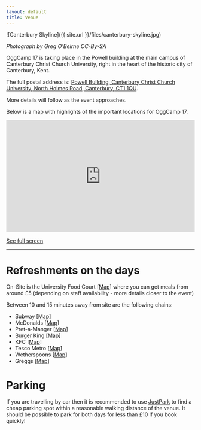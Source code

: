 ```yaml
---
layout: default
title: Venue
---
```

![Canterbury Skyline]({{ site.url }}/files/canterbury-skyline.jpg)

*Photograph by Greg O'Beirne CC-By-SA*

OggCamp 17 is taking place in the Powell building at the main campus of Canterbury Christ Church University, right in the heart of the historic city of Canterbury, Kent.

The full postal address is: <a href="https://map.what3words.com/couch.window.closed">Powell Building, Canterbury Christ Church University, North Holmes Road, Canterbury, CT1 1QU</a>.

More details will follow as the event approaches.

Below is a map with highlights of the important locations for OggCamp 17.
<iframe src="http://umap.openstreetmap.fr/en/map/oggcamp17_129448?scaleControl=false&amp;miniMap=false&amp;scrollWheelZoom=true&amp;zoomControl=true&amp;allowEdit=false&amp;moreControl=false&amp;searchControl=null&amp;tilelayersControl=false&amp;embedControl=false&amp;datalayersControl=null&amp;onLoadPanel=undefined&amp;captionBar=false&amp;fullscreenControl=true&amp;locateControl=false&amp;measureControl=false&amp;editinosmControl=false#14/51.2791/1.0798" width="100%" height="300px" frameborder="0"></iframe>

<a href="http://umap.openstreetmap.fr/en/map/oggcamp17_129448">See full screen</a>

---

# Refreshments on the days

On-Site is the University Food Court [[Map](http://w3w.co/transfers.foster.traded)] where you can get meals from around £5 (depending on staff availability - more details closer to the event)

Between 10 and 15 minutes away from site are the following chains:
* Subway [[Map](http://w3w.co/courier.bucks.hired)]
* McDonalds [[Map](http://w3w.co/filer.herds.mobile)]
* Pret-a-Manger [[Map](http://w3w.co/dangerously.cars.kinds)]
* Burger King [[Map](http://w3w.co/estate.tools.artist)]
* KFC [[Map](http://w3w.co/pinks.loses.haven)]
* Tesco Metro [[Map](http://w3w.co/brains.fines.undulation)]
* Wetherspoons [[Map](http://w3w.co/atomic.august.fault)]
* Greggs [[Map](http://w3w.co/paper.spell.token)]

# Parking

If you are travelling by car then it is recommended to use [JustPark](https://www.justpark.com/) to find a cheap parking spot within a reasonable walking distance of the venue. It should be possible to park for both days for less than £10 if you book quickly!
